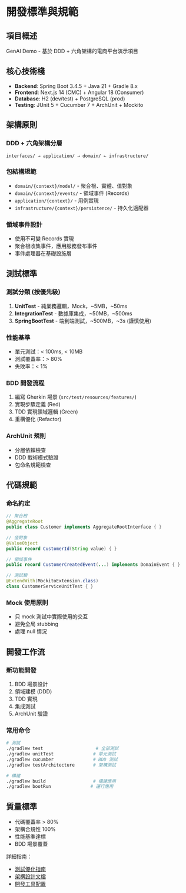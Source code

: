 # 開發標準與規範

## 項目概述

GenAI Demo - 基於 DDD + 六角架構的電商平台演示項目

## 核心技術棧

- **Backend**: Spring Boot 3.4.5 + Java 21 + Gradle 8.x
- **Frontend**: Next.js 14 (CMC) + Angular 18 (Consumer)
- **Database**: H2 (dev/test) + PostgreSQL (prod)
- **Testing**: JUnit 5 + Cucumber 7 + ArchUnit + Mockito

## 架構原則

### DDD + 六角架構分層

```
interfaces/ → application/ → domain/ ← infrastructure/
```

### 包結構規範

- `domain/{context}/model/` - 聚合根、實體、值對象
- `domain/{context}/events/` - 領域事件 (Records)
- `application/{context}/` - 用例實現
- `infrastructure/{context}/persistence/` - 持久化適配器

### 領域事件設計

- 使用不可變 Records 實現
- 聚合根收集事件，應用服務發布事件
- 事件處理器在基礎設施層

## 測試標準

### 測試分類 (按優先級)

1. **UnitTest** - 純業務邏輯，Mock，~5MB，~50ms
2. **IntegrationTest** - 數據庫集成，~50MB，~500ms
3. **SpringBootTest** - 端到端測試，~500MB，~3s (謹慎使用)

### 性能基準

- 單元測試：< 100ms, < 10MB
- 測試覆蓋率：> 80%
- 失敗率：< 1%

### BDD 開發流程

1. 編寫 Gherkin 場景 (`src/test/resources/features/`)
2. 實現步驟定義 (Red)
3. TDD 實現領域邏輯 (Green)
4. 重構優化 (Refactor)

### ArchUnit 規則

- 分層依賴檢查
- DDD 戰術模式驗證
- 包命名規範檢查

## 代碼規範

### 命名約定

```java
// 聚合根
@AggregateRoot
public class Customer implements AggregateRootInterface { }

// 值對象
@ValueObject
public record CustomerId(String value) { }

// 領域事件
public record CustomerCreatedEvent(...) implements DomainEvent { }

// 測試類
@ExtendWith(MockitoExtension.class)
class CustomerServiceUnitTest { }
```

### Mock 使用原則

- 只 mock 測試中實際使用的交互
- 避免全局 stubbing
- 處理 null 情況

## 開發工作流

### 新功能開發

1. BDD 場景設計
2. 領域建模 (DDD)
3. TDD 實現
4. 集成測試
5. ArchUnit 驗證

### 常用命令

```bash
# 測試
./gradlew test                    # 全部測試
./gradlew unitTest               # 單元測試
./gradlew cucumber               # BDD 測試
./gradlew testArchitecture       # 架構測試

# 構建
./gradlew build                  # 構建應用
./gradlew bootRun               # 運行應用
```

## 質量標準

- 代碼覆蓋率 > 80%
- 架構合規性 100%
- 性能基準達標
- BDD 場景覆蓋

詳細指南：

- [測試優化指南](../../docs/testing/test-optimization-guidelines.md)
- [架構設計文檔](../../docs/architecture/)
- [開發工具配置](../../docs/development/)
